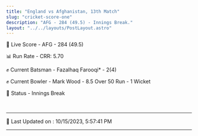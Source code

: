 ```yaml
---
title: "England vs Afghanistan, 13th Match"
slug: "cricket-score-one"
description: "AFG - 284 (49.5) - Innings Break."
layout: "../../layouts/PostLayout.astro"
---
```


🔴 Live Score - AFG - 284 (49.5)  

📊 Run Rate - CRR: 5.70  

✊ Current Batsman - Fazalhaq Farooqi* - 2(4)  

✊ Current Bowler - Mark Wood - 8.5 Over 50 Run - 1 Wicket  

📑 Status - Innings Break

<br />

***

📝 Last Updated on : 10/15/2023, 5:57:41 PM

***

